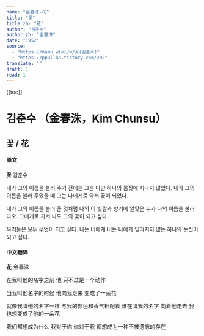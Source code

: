 ```yaml
---
name: "金春洙-花"
title: "꽃"
title_zh: "花"
author: "김춘수"
author_zh: "金春洙"
date: "1952"
source:
  - "https://namu.wiki/w/꽃(김춘수)"
  - "https://ppullan.tistory.com/202"
translate: ""
draft: 1
read: 1
---
```


[[toc]]

# 김춘수 （金春洙，Kim Chunsu）

## 꽃 / 花

<!-- tabs:start -->

#### **原文**

**꽃**
김춘수

내가 그의 이름을 불러 주기 전에는
그는 다만 하나의 몸짓에 지나지 않았다.
내가 그의 이름을 불러 주었을 때
그는 나에게로 와서 꽃이 되었다.

내가 그의 이름을 불러 준 것처럼
나의 이 빛깔과 향기에 알맞은
누가 나의 이름을 불러 다오.
그에게로 가서 나도 그의 꽃이 되고 싶다.

우리들은 모두 무엇이 되고 싶다.
나는 너에게 너는 나에게
잊혀지지 않는 하나의 눈짓이 되고 싶다.

#### **中文翻译**

**花**
金春洙

在我叫他的名字之前
他
只不过是一个动作

当我叫他名字的时候
他向我走来
变成了一朵花

就像我叫他的名字一样
与我的颜色和香气相配着
谁在叫我的名字
向着他走去
我也想变成了他的一朵花

我们都想成为什么
我对于你
你对于我
都想成为一种不被遗忘的存在

<!-- tabs:end -->
